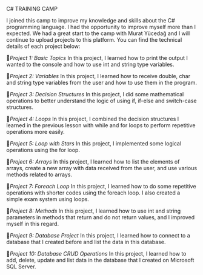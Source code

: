 C# TRAINING CAMP

I joined this camp to improve my knowledge and skills about the C# programming language. I had the opportunity to improve myself more than I expected. We had a great start to the camp with Murat Yücedağ and I will continue to upload projects to this platform. You can find the technical details of each project below:

📍*Project 1: Basic Topics*
In this project, I learned how to print the output I wanted to the console and how to use int and string type variables.

📍*Project 2: Variables*
In this project, I learned how to receive double, char and string type variables from the user and how to use them in the program.

📍*Project 3: Decision Structures*
In this project, I did some mathematical operations to better understand the logic of using if, if-else and switch-case structures.

📍*Project 4: Loops*
In this project, I combined the decision structures I learned in the previous lesson with while and for loops to perform repetitive operations more easily.

📍*Project 5: Loop with Stars*
In this project, I implemented some logical operations using the for loop.

📍*Project 6: Arrays*
In this project, I learned how to list the elements of arrays, create a new array with data received from the user, and use various methods related to arrays.

📍*Project 7: Foreach Loop*
In this project, I learned how to do some repetitive operations with shorter codes using the foreach loop. I also created a simple exam system using loops.

📍*Project 8: Methods*
In this project, I learned how to use int and string parameters in methods that return and do not return values, and I improved myself in this regard.

📍*Project 9: Database Project*
In this project, I learned how to connect to a database that I created before and list the data in this database.

📍*Project 10: Database CRUD Operations*
In this project, I learned how to add, delete, update and list data in the database that I created on Microsoft SQL Server.

